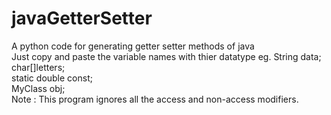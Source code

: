 # javaGetterSetter
A python code for generating getter setter methods of java
<br>
Just copy and paste the variable names with thier datatype<be>
eg. String data;<br>char[]letters;<br> static double const;<br> MyClass obj;
<br>
Note : 
This program ignores all the access and non-access modifiers.
